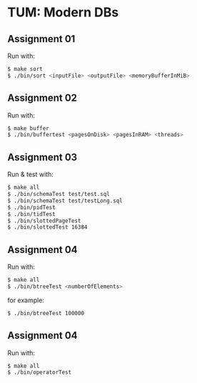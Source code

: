 # TUM: Modern DBs

## Assignment 01

Run with:
```bash
$ make sort
$ ./bin/sort <inputFile> <outputFile> <memoryBufferInMiB>
```

## Assignment 02

Run with:
```bash
$ make buffer
$ ./bin/buffertest <pagesOnDisk> <pagesInRAM> <threads>
```

## Assignment 03

Run & test with:
```bash
$ make all
$ ./bin/schemaTest test/test.sql
$ ./bin/schemaTest test/testLong.sql
$ ./bin/pidTest
$ ./bin/tidTest
$ ./bin/slottedPageTest
$ ./bin/slottedTest 16384
```

## Assignment 04

Run with:
```bash
$ make all
$ ./bin/btreeTest <numberOfElements>
```
for example:
```bash
$ ./bin/btreeTest 100000
```

## Assignment 04

Run with:
```bash
$ make all
$ ./bin/operatorTest
```
